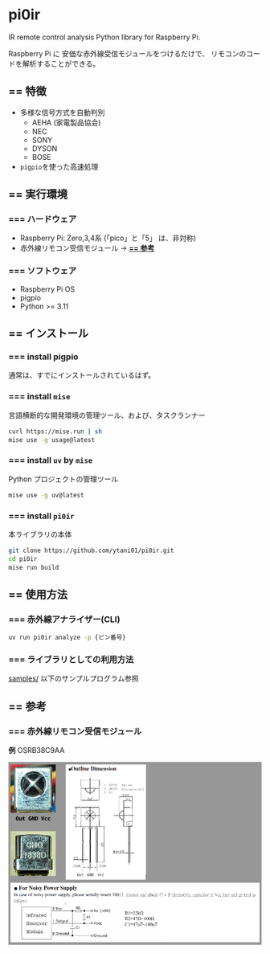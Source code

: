 # pi0ir

IR remote control analysis Python library for Raspberry Pi.

Raspberry Pi に
安価な赤外線受信モジュールをつけるだけで、
リモコンのコードを解析することができる。


## == 特徴

- 多様な信号方式を自動判別
  - AEHA (家電製品協会)
  - NEC
  - SONY
  - DYSON
  - BOSE
- ``pigpio``を使った高速処理


## == 実行環境

### === ハードウェア

- Raspberry Pi: Zero,3,4系 (「pico」と「5」 は、非対称)
- 赤外線リモコン受信モジュール -> [**== 参考**](#references)


### === ソフトウェア

- Raspberry Pi OS
- pigpio
- Python >= 3.11


## == インストール

### === install pigpio

通常は、すでにインストールされているはず。


### === install `mise`

言語横断的な開発環境の管理ツール、および、タスクランナー

``` bash
curl https://mise.run | sh
mise use -g usage@latest
```


### === install `uv` by `mise`

Python プロジェクトの管理ツール

``` bash
mise use -g uv@latest
```


### === install `pi0ir`

本ライブラリの本体

``` bash
git clone https://github.com/ytani01/pi0ir.git
cd pi0ir
mise run build
```


## == 使用方法

### === 赤外線アナライザー(CLI)

``` bash
uv run pi0ir analyze -p {ピン番号}
```


### === ライブラリとしての利用方法

[samples/](samples/) 以下のサンプルプログラム参照


## == 参考 <a id="references"></a>

### === 赤外線リモコン受信モジュール

**例** OSRB38C9AA

![赤外線リモコン受信モジュール](docs/OSRB38C9AA.png)
